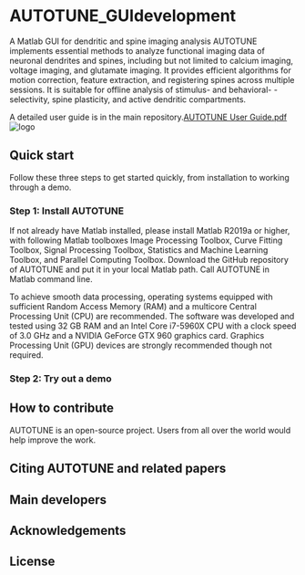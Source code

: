 # AUTOTUNE_GUIdevelopment
A Matlab GUI for dendritic and spine imaging analysis
AUTOTUNE implements essential methods to analyze functional imaging data of neuronal dendrites and spines, including but not limited to calcium imaging, voltage imaging, and glutamate imaging. It provides efficient algorithms for motion correction, feature extraction, and registering spines across multiple sessions. It is suitable for offline analysis of stimulus- and behavioral- -selectivity, spine plasticity, and active dendritic compartments. 

A detailed user guide is in the main repository.[AUTOTUNE User Guide.pdf](url) 
![logo](https://github.com/yuyiyi/AUTOTUNE_GUIdevelopment/blob/1d73f8f0a6c8f2c092351ce8c045e4caf5805253/generalfun/Dendrite%20logo.png)
## Quick start 
Follow these three steps to get started quickly, from installation to working through a demo. 

### Step 1: Install AUTOTUNE
If not already have Matlab installed, please install Matlab R2019a or higher, with following Matlab toolboxes Image Processing Toolbox, Curve Fitting Toolbox, Signal Processing Toolbox, Statistics and Machine Learning Toolbox, and Parallel Computing Toolbox. Download the GitHub repository of AUTOTUNE and put it in your local Matlab path. Call AUTOTUNE in Matlab command line. 

To achieve smooth data processing, operating systems equipped with sufficient Random Access Memory (RAM) and a multicore Central Processing Unit (CPU) are recommended. The software was developed and tested using 32 GB RAM and an Intel Core i7-5960X CPU with a clock speed of 3.0 GHz and a NVIDIA GeForce GTX 960 graphics card. Graphics Processing Unit (GPU) devices are strongly recommended though not required. 

### Step 2: Try out a demo 

## How to contribute
AUTOTUNE is an open-source project. Users from all over the world would help improve the work. 

## Citing AUTOTUNE and related papers


## Main developers

## Acknowledgements

## License
